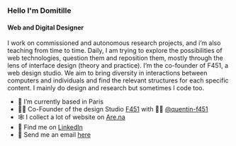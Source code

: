 ### Hello I'm Domitille

#### Web and Digital Designer

I work on commissioned and autonomous research projects, and i’m also teaching from time to time. Daily, I am trying to explore the possibilities of web technologies, question them and reposition them, mostly through the lens of interface design (theory and practice). I’m the co-founder of F451, a web design studio. We aim to bring diversity in interactions between computers and individuals and find the relevant structures for each specific content. I mainly do design and research but sometimes I code too.


- 🥐 I’m currently based in Paris
- 👩‍🚒 Co-Founder of the design Studio [F451](https://github.com/f451-faith) with 🧑‍🚒 [@quentin-f451](https://github.com/quentin-f451) 
- 🕸️ I collect a lot of website on [Are.na](https://www.are.na/domitille-debret) 
- 👔 Find me on [LinkedIn](https://www.linkedin.com/in/domitille-debret-376640107/)
- 📮 Send me an email [here](mailto:domitille@f451.faith)
